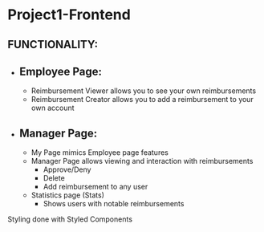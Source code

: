 # Project1-Frontend

## FUNCTIONALITY:
- ## Employee Page:
	- Reimbursement Viewer allows you to see your own reimbursements
	- Reimbursement Creator allows you to add a reimbursement to your own account
- ## Manager Page:
	- My Page mimics Employee page features
	- Manager Page allows viewing and interaction with reimbursements
		- Approve/Deny
		- Delete
		- Add reimbursement to any user
	- Statistics page (Stats)
		- Shows users with notable reimbursements
		

Styling done with Styled Components